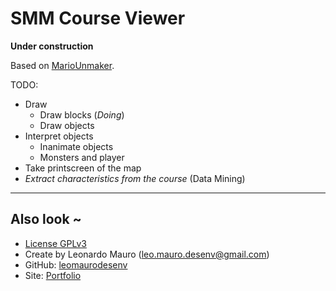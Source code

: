 # SMM Course Viewer

**Under construction**

Based on [MarioUnmaker](https://github.com/Treeki/MarioUnmaker/blob/master/FormatNotes.md).   
   
TODO:
- Draw
    - Draw blocks (_Doing_)
    - Draw objects
- Interpret objects
    - Inanimate objects
    - Monsters and player
- Take printscreen of the map
- _Extract characteristics from the course_ (Data Mining)
   
---
## Also look ~

- [License GPLv3](https://github.com/leomaurodesenv/smm-course-viewer/blob/master/LICENSE)
- Create by Leonardo Mauro (leo.mauro.desenv@gmail.com)
- GitHub: [leomaurodesenv](https://github.com/leomaurodesenv/)
- Site: [Portfolio](http://leonardomauro.com/portfolio/)